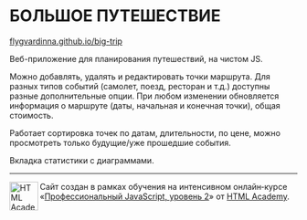 # БОЛЬШОЕ ПУТЕШЕСТВИЕ

[flygvardinna.github.io/big-trip](https://flygvardinna.github.io/big-trip/) 

Веб-приложение для планирования путешествий, на чистом JS. 

Можно добавлять, удалять и редактировать точки маршрута.
Для разных типов событий (самолет, поезд, ресторан и т.д.) доступны разные дополнительные опции.
При любом изменении обновляется информация о маршруте (даты, начальная и конечная точки), общая стоимость. 

Работает сортировка точек по датам, длительности, по цене, можно просмотреть только будущие/уже прошедшие события.

Вкладка статистики с диаграммами.

---

<a href="https://htmlacademy.ru/intensive/ecmascript"><img align="left" width="50" height="50" title="HTML Academy" src="https://up.htmlacademy.ru/static/img/intensive/ecmascript/logo-for-github.svg"></a>

Сайт создан в рамках обучения на интенсивном онлайн‑курсе «[Профессиональный JavaScript, уровень 2](https://htmlacademy.ru/intensive/ecmascript)» от [HTML Academy](https://htmlacademy.ru).

[travis-image]: https://travis-ci.com/htmlacademy-ecmascript/614941-big-trip-9.svg?branch=master
[travis-url]: https://travis-ci.com/htmlacademy-ecmascript/614941-big-trip-9
